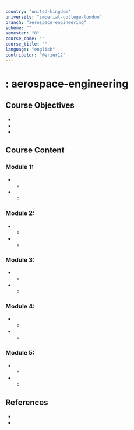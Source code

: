 ```yaml
---
country: "united-kingdom"
university: "imperial-college-london"
branch: "aerospace-engineering"
scheme: ""
semester: "8"
course_code: ""
course_title: ""
language: "english"
contributor: "@erzer12"
---
```

# : aerospace-engineering

## Course Objectives
* 
* 
* 

## Course Content
### Module 1: 
* 
  - 
* 
  - 

### Module 2: 
* 
  - 
* 
  - 

### Module 3: 
* 
  - 
* 
  - 

### Module 4: 
* 
  - 
* 
  - 

### Module 5: 
* 
  - 
* 
  - 

## References
* 
* 

